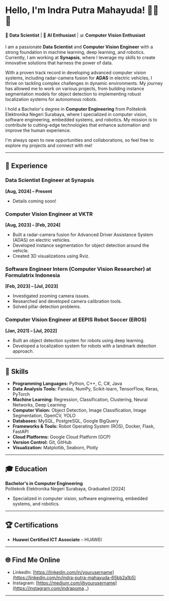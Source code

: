 # Hello, I'm Indra Putra Mahayuda! 👨‍💻🧠

🚀 **Data Scientist** | 🧬 **AI Enthusiast** | 📊 **Computer Vision Enthusiast**

I am a passionate **Data Scientist** and **Computer Vision Engineer** with a strong foundation in machine learning, deep learning, and robotics. Currently, I am working at **Synapsis**, where I leverage my skills to create innovative solutions that harness the power of data.

With a proven track record in developing advanced computer vision systems, including radar-camera fusion for **ADAS** in electric vehicles, I thrive on tackling complex challenges in dynamic environments. My journey has allowed me to work on various projects, from building instance segmentation models for object detection to implementing robust localization systems for autonomous robots.

I hold a Bachelor's degree in **Computer Engineering** from Politeknik Elektronika Negeri Surabaya, where I specialized in computer vision, software engineering, embedded systems, and robotics. My mission is to contribute to cutting-edge technologies that enhance automation and improve the human experience.

I'm always open to new opportunities and collaborations, so feel free to explore my projects and connect with me!

---

## 💼 Experience

### **Data Scientist Engineer at Synapsis**  
**[Aug, 2024] – Present**  
- Details coming soon!

### **Computer Vision Engineer at VKTR**  
**[Aug, 2023] – [Feb, 2024]**  
- Built a radar-camera fusion for Advanced Driver Assistance System (ADAS) on electric vehicles.
- Developed instance segmentation for object detection around the vehicle.
- Created 3D visualizations using Rviz.

### **Software Engineer Intern (Computer Vision Researcher) at Formulatrix Indonesia**  
**[Feb, 2023] – [Jul, 2023]**  
- Investigated zooming camera issues.
- Researched and developed camera calibration tools.
- Solved pillar detection problems.

### **Computer Vision Engineer at EEPIS Robot Soccer (EROS)**  
**[Jan, 2021] – [Jul, 2022]**  
- Built an object detection system for robots using deep learning.
- Developed a localization system for robots with a landmark detection approach.

---

## 🔧 Skills

- **Programming Languages:** Python, C++, C, C#, Java
- **Data Analysis Tools:** Pandas, NumPy, Scikit-learn, TensorFlow, Keras, PyTorch
- **Machine Learning:** Regression, Classification, Clustering, Neural Networks, Deep Learning
- **Computer Vision:** Object Detection, Image Classification, Image Segmentation, OpenCV, YOLO
- **Databases:** MySQL, PostgreSQL, Google BigQuery
- **Frameworks & Tools:** Robot Operating System (ROS), Docker, Flask, FastAPI
- **Cloud Platforms:** Google Cloud Platform (GCP)
- **Version Control:** Git, GitHub
- **Visualization:** Matplotlib, Seaborn, Plotly

---

## 🎓 Education

**Bachelor's in Computer Engineering**  
Politeknik Elektronika Negeri Surabaya, Graduated [2024]  
- Specialized in computer vision, software engineering, embedded systems, and robotics.

---

## 🏆 Certifications

- **Huawei Certified ICT Associate** – HUAWEI

--- 

## 🌐 Find Me Online

- LinkedIn: [https://linkedin.com/in/yourusername](https://linkedin.com/in/indra-putra-mahayuda-65bb2a1b5)
- Instagram: [https://medium.com/@yourusername](https://instagram.com/indrapuma._)

---
